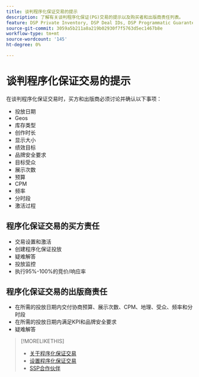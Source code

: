 ```yaml
---
title: 谈判程序化保证交易的提示
description: 了解有关谈判程序化保证(PG)交易的提示以及购买者和出版商责任列表。
feature: DSP Private Inventory, DSP Deal IDs, DSP Programmatic Guaranteed Deals
source-git-commit: 3059a5b211a8a219b02930f7f5763d5ec1467b8e
workflow-type: tm+mt
source-wordcount: '145'
ht-degree: 0%

---
```


# 谈判程序化保证交易的提示

在谈判程序化保证交易时，买方和出版商必须讨论并确认以下事项：

* 投放日期
* Geos
* 库存类型
* 创作时长
* 显示大小
* 绩效目标
* 品牌安全要求
* 目标受众
* 展示次数
* 预算
* CPM
* 频率
* 分时段
* 激活过程

## 程序化保证交易的买方责任

* 交易设置和激活
* 创建程序化保证投放
* 疑难解答
* 投放监控
* 执行95%-100%的竞价/响应率

## 程序化保证交易的出版商责任

* 在所需的投放日期内交付协商预算、展示次数、CPM、地理、受众、频率和分时段
* 在所需的投放日期内满足KPI和品牌安全要求
* 疑难解答

>[!MORELIKETHIS]
>
>* [关于程序化保证交易](programmatic-guaranteed-about.md)
>* [设置程序化保证交易](programmatic-guaranteed-set-up.md)
>* [SSP合作伙伴](ssp-partners.md)

